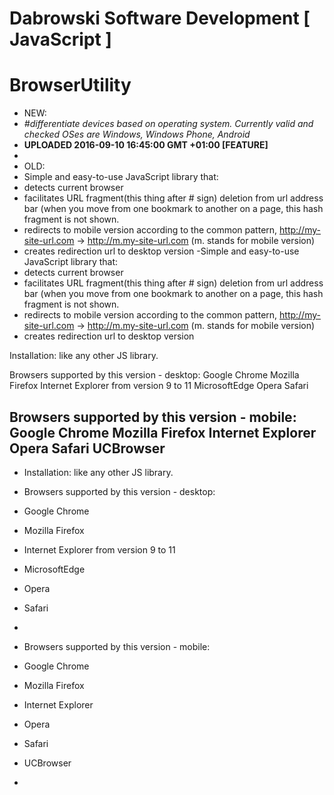 # Dabrowski Software Development [ JavaScript ] 
# BrowserUtility

- NEW:
 - *#differentiate devices based on operating system. Currently valid and checked OSes are Windows, Windows Phone, Android*
 - <strong>UPLOADED 2016-09-10 16:45:00 GMT +01:00 [FEATURE]</strong>
 - 
- OLD:
 - Simple and easy-to-use JavaScript library that:
  - detects current browser
   - facilitates URL fragment(this thing after # sign) deletion from url address bar (when you move from one bookmark to another on a page, this hash fragment is not shown.
   - redirects to mobile version according to the common pattern,  http://my-site-url.com -> http://m.my-site-url.com  (m. stands for mobile version)
   - creates redirection url to desktop version
   -Simple and easy-to-use JavaScript library that:
 - detects current browser
 - facilitates URL fragment(this thing after # sign) deletion from url address bar (when you move from one bookmark to another on a page, this hash fragment is not shown.
 - redirects to mobile version according to the common pattern,  http://my-site-url.com -> http://m.my-site-url.com  (m. stands for mobile version)
 - creates redirection url to desktop version
 
Installation: like any other JS library.
 
Browsers supported by this version - desktop:
 Google Chrome
 Mozilla Firefox 
 Internet Explorer from version 9 to 11 
 MicrosoftEdge 
 Opera 
 Safari
 
 
Browsers supported by this version - mobile:
 Google Chrome
 Mozilla Firefox
 Internet Explorer
 Opera 
 Safari
 UCBrowser
   - 
- Installation: like any other JS library.
 
- Browsers supported by this version - desktop:
 - Google Chrome
 - Mozilla Firefox 
 - Internet Explorer from version 9 to 11 
 - MicrosoftEdge 
 - Opera 
 - Safari
 - 
- Browsers supported by this version - mobile:
 - Google Chrome
 - Mozilla Firefox
 - Internet Explorer
 - Opera 
 - Safari
 - UCBrowser
 -
